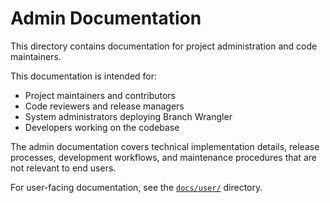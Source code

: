 # Admin Documentation

This directory contains documentation for project administration and code maintainers.

This documentation is intended for:
- Project maintainers and contributors
- Code reviewers and release managers
- System administrators deploying Branch Wrangler
- Developers working on the codebase

The admin documentation covers technical implementation details, release processes, development workflows, and maintenance procedures that are not relevant to end users.

For user-facing documentation, see the [`docs/user/`](../user/) directory.
